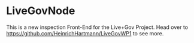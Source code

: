 LiveGovNode
===========

This is a new inspection Front-End for the Live+Gov Project. Head over to https://github.com/HeinrichHartmann/LiveGovWP1 to see more.
